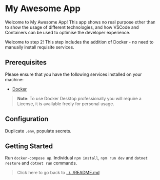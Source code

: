 # My Awesome App

Welcome to My Awesome App! This app shows no real purpose other than to show the usage of different technologies, and how VSCode and Containers can be used to optimise the developer experience.

Welcome to step 2! This step includes the addition of Docker - no need to manually install requisite services.

## Prerequisites

Please ensure that you have the following services installed on your machine:

- [Docker](https://docs.docker.com/get-docker/)

> **Note**: To use Docker Desktop professionally you will require a License, it is available freely for personal usage.

## Configuration

Duplicate `.env`, populate secrets.

## Getting Started

Run `docker-compose up`.
Individual `npm install`, `npm run dev` and `dotnet restore` and `dotnet run` commands.

> Click here to go back to [../../README.md](../../README.md)
